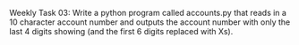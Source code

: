Weekly Task 03: Write a python program called accounts.py that reads in a 10 character account number and outputs the account number with only the last 4 digits showing (and the first 6 digits replaced with Xs).
